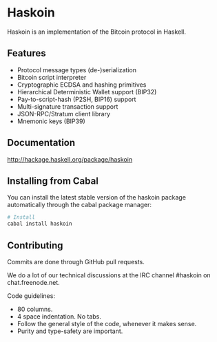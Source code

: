# Haskoin

Haskoin is an implementation of the Bitcoin protocol in Haskell.

## Features

- Protocol message types (de-)serialization
- Bitcoin script interpreter
- Cryptographic ECDSA and hashing primitives
- Hierarchical Deterministic Wallet support (BIP32)
- Pay-to-script-hash (P2SH, BIP16) support
- Multi-signature transaction support
- JSON-RPC/Stratum client library
- Mnemonic keys (BIP39)

## Documentation

http://hackage.haskell.org/package/haskoin

## Installing from Cabal

You can install the latest stable version of the haskoin package automatically
through the cabal package manager:

```sh
# Install
cabal install haskoin
```

## Contributing

Commits are done through GitHub pull requests.

We do a lot of our technical discussions at the IRC channel #haskoin on
chat.freenode.net.

Code guidelines:

- 80 columns.
- 4 space indentation. No tabs.
- Follow the general style of the code, whenever it makes sense.
- Purity and type-safety are important.
